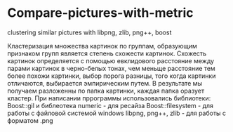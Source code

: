 # Compare-pictures-with-metric
clustering similar pictures with libpng, zlib, png++, boost

Кластеризация множества картинок по группам, образующим признаком групп является степень схожести картинок.
Схожесть картинок определяется с помощью евклидового расстояние между парами картинок в черно-белых тонах, чем меньще расстояние тем более похожи картинки,
выбор порога разницы, того когда картинки отличаются, выбирается эмпирическим путем. В результате мы получаем разложенны по папка картинки, каждая папка оразует кластер.
При написании пррограммы использовались библиотеки:
Boost::gil и библеотека numeric - для ресайза
Boost::filesystem - для работы с файловой системой windows
libpng, png++, zlib - для работы с форматом .png
